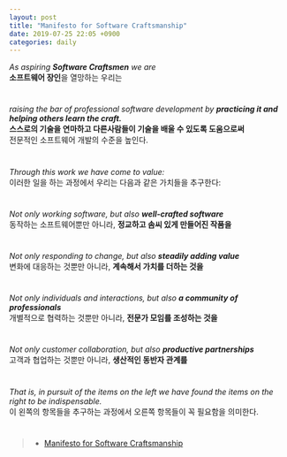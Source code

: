 ```yaml
---
layout: post
title: "Manifesto for Software Craftsmanship"
date: 2019-07-25 22:05 +0900
categories: daily
---
```

_As aspiring **Software Craftsmen** we are_  
**소프트웨어 장인**을 열망하는 우리는  
#  
_raising the bar of professional software development by **practicing it and helping others learn the craft.**_  
**스스로의 기술을 연마하고 다른사람들이 기술을 배울 수 있도록 도움으로써**  
전문적인 소프트웨어 개발의 수준을 높인다.  
#  
#  
_Through this work we have come to value:_  
이러한 일을 하는 과정에서 우리는 다음과 같은 가치들을 추구한다:  
#  
_Not only working software, but also **well-crafted software**_  
동작하는 소프트웨어뿐만 아니라, **정교하고 솜씨 있게 만들어진 작품을**  
#  
_Not only responding to change, but also **steadily adding value**_  
변화에 대응하는 것뿐만 아니라, **계속해서 가치를 더하는 것을**  
#  
_Not only individuals and interactions, but also **a community of professionals**_  
개별적으로 협력하는 것뿐만 아니라, **전문가 모임를 조성하는 것을**  
#  
_Not only customer collaboration, but also **productive partnerships**_  
고객과 협업하는 것뿐만 아니라, **생산적인 동반자 관계를**  
#  
#  
_That is, in pursuit of the items on the left we have found the items on the right to be indispensable._  
이 왼쪽의 항목들을 추구하는 과정에서 오른쪽 항목들이 꼭 필요함을 의미한다.  
#  
#  
> - [Manifesto for Software Craftsmanship](http://manifesto.softwarecraftsmanship.org/)